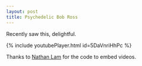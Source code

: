 ```yaml
---
layout: post
title: Psychedelic Bob Ross
---
```


Recently saw this, delightful.

{% include youtubePlayer.html id=5DaVnriHhPc %}

Thanks to [Nathan Lam](http://www.nathan-lam.com/projects/jekyll-embed-video) for the code to embed videos.
